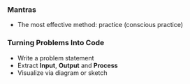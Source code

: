 ### Mantras
- The most effective method: practice (conscious practice)


### Turning Problems Into Code
- Write a problem statement
- Extract **Input**, **Output** and **Process**
- Visualize via diagram or sketch